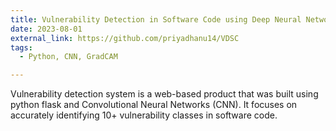 ```yaml
---
title: Vulnerability Detection in Software Code using Deep Neural Network
date: 2023-08-01
external_link: https://github.com/priyadhanu14/VDSC
tags:
  - Python, CNN, GradCAM

---
```


Vulnerability detection system is a web-based product that was built using python flask and Convolutional Neural Networks (CNN). It focuses on accurately identifying 10+ vulnerability classes in software code. 

<!--more-->
